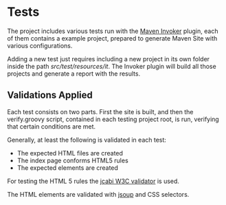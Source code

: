 # Tests

The project includes various tests run with the [Maven Invoker][maven-invoker] plugin, each of them contains a example project, prepared to generate Maven Site with various configurations.

Adding a new test just requires including a new project in its own folder inside the path *src/test/resources/it*. The Invoker plugin will build all those projects and generate a report with the results.

## Validations Applied

Each test consists on two parts. First the site is built, and then the verify.groovy script, contained in each testing project root, is run, verifying that certain conditions are met.

Generally, at least the following is validated in each test:

* The expected HTML files are created
* The index page conforms HTML5 rules
* The expected elements are created

For testing the HTML 5 rules the [jcabi W3C validator][jcabi-w3c] is used.

The HTML elements are validated with [jsoup][jsoup] and CSS selectors.

[maven-invoker]: http://maven.apache.org/plugins/maven-invoker-plugin/

[jcabi-w3c]: http://w3c.jcabi.com/
[jsoup]: https://jsoup.org/
